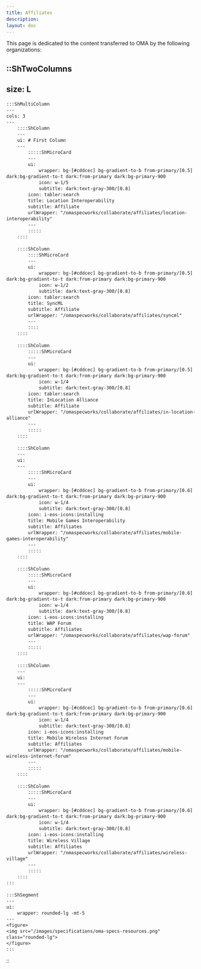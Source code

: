 ```yaml
---
title: Affiliates
description:
layout: doc
---
```

This page is dedicated to the content transferred to OMA by the following organizations:

::ShTwoColumns
---
size: L
---
    :::ShMultiColumn
    ---
    cols: 3 
    ---
        ::::ShColumn 
        --- 
        ui: # First Column
        ---
            :::::ShMicroCard
            ---
            ui:
                wrapper: bg-[#cddcec] bg-gradient-to-b from-primary/[0.5] dark:bg-gradient-to-t dark:from-primary dark:bg-primary-900
                icon: w-1/5
                subtitle: dark:text-gray-300/[0.8]
            icon: tabler:search
            title: Location Interoperability
            subtitle: Affiliate
            urlWrapper: "/omaspecworks/collaborate/affiliates/location-interoperability"
            ---
            :::::
        ::::

        ::::ShColumn
            ::::ShMicroCard
            ---
            ui:
                wrapper: bg-[#cddcec] bg-gradient-to-b from-primary/[0.5] dark:bg-gradient-to-t dark:from-primary dark:bg-primary-900
                icon: w-1/2
                subtitle: dark:text-gray-300/[0.8]
            icon: tabler:search
            title: SyncML
            subtitle: Affiliate
            urlWrapper: "/omaspecworks/collaborate/affiliates/syncml"
            ---
            ::::
        ::::

        ::::ShColumn
            :::::ShMicroCard
            ---
            ui:
                wrapper: bg-[#cddcec] bg-gradient-to-b from-primary/[0.5] dark:bg-gradient-to-t dark:from-primary dark:bg-primary-900
                icon: w-1/4
                subtitle: dark:text-gray-300/[0.8]
            icon: tabler:search
            title: InLocation Alliance
            subtitle: Affiliate
            urlWrapper: "/omaspecworks/collaborate/affiliates/in-location-alliance"
            ---
            :::::
        ::::

        ::::ShColumn 
        --- 
        ui: 
        ---
            :::::ShMicroCard
            ---
            ui:
                wrapper: bg-[#cddcec] bg-gradient-to-b from-primary/[0.6] dark:bg-gradient-to-t dark:from-primary dark:bg-primary-900
                icon: w-1/4
                subtitle: dark:text-gray-300/[0.8]
            icon: i-eos-icons:installing
            title: Mobile Games Interoperability
            subtitle: Affiliates
            urlWrapper: "/omaspecworks/collaborate/affiliates/mobile-games-interoperability"
            ---
            :::::
        ::::

        ::::ShColumn
            :::::ShMicroCard
            ---
            ui:
                wrapper: bg-[#cddcec] bg-gradient-to-b from-primary/[0.6] dark:bg-gradient-to-t dark:from-primary dark:bg-primary-900
                icon: w-1/4
                subtitle: dark:text-gray-300/[0.8]
            icon: i-eos-icons:installing
            title: WAP Forum
            subtitle: Affiliates
            urlWrapper: "/omaspecworks/collaborate/affiliates/wap-forum"
            ---
            :::::
        ::::

        ::::ShColumn 
        --- 
        ui:
        ---
            :::::ShMicroCard
            ---
            ui:
                wrapper: bg-[#cddcec] bg-gradient-to-b from-primary/[0.6] dark:bg-gradient-to-t dark:from-primary dark:bg-primary-900
                icon: w-1/4
                subtitle: dark:text-gray-300/[0.8]
            icon: i-eos-icons:installing
            title: Mobile Wireless Internet Forum
            subtitle: Affiliates
            urlWrapper: "/omaspecworks/collaborate/affiliates/mobile-wireless-internet-forum"
            ---
            :::::
        ::::

        ::::ShColumn
            :::::ShMicroCard
            ---
            ui:
                wrapper: bg-[#cddcec] bg-gradient-to-b from-primary/[0.6] dark:bg-gradient-to-t dark:from-primary dark:bg-primary-900
                icon: w-1/4
                subtitle: dark:text-gray-300/[0.8]
            icon: i-eos-icons:installing
            title: Wireless Village
            subtitle: Affiliates
            urlWrapper: "/omaspecworks/collaborate/affiliates/wireless-village"
            ---
            :::::
        ::::
    :::    

    :::ShSegment
    ---
    ui:
        wrapper: rounded-lg -mt-5
    ---
    <figure>
    <img src="/images/specifications/oma-specs-resources.png" class="rounded-lg">
    </figure>
    :::
::
